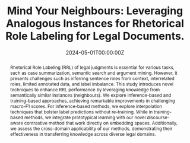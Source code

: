 ---
title: 'Mind Your Neighbours: Leveraging Analogous Instances for Rhetorical Role Labeling for Legal Documents.'

# Authors
# If you created a profile for a user (e.g. the default `admin` user), write the username (folder name) here
# and it will be replaced with their full name and linked to their profile.
authors:
  - admin
  - Hassan Tharwat
  - Santosh Tokala
  - Matthias Grabmair

# Author notes (optional)
author_notes:
  - 'Equal contribution'
  - 'Equal contribution'

date: '2024-05-01T00:00:00Z'
doi: ''

# Schedule page publish date (NOT publication's date).
publishDate: '2024-05-01T00:00:00Z'

# Publication type.
# Accepts a single type but formatted as a YAML list (for Hugo requirements).
# Enter a publication type from the CSL standard.
publication_types: ['paper-conference']

# Publication name and optional abbreviated publication name.
publication: In *Proceedings of the 2024 Joint International Conference on Computational Linguistics, Language Resources and Evaluation (LREC-COLING 2024)*
publication_short: In *LREC-COLING 2024*

abstract: Rhetorical Role Labeling (RRL) of legal judgments is essential for various tasks, such as case summarization, semantic search and argument mining. However, it presents challenges such as inferring sentence roles from context, interrelated roles, limited annotated data, and label imbalance. This study introduces novel techniques to enhance RRL performance by leveraging knowledge from semantically similar instances (neighbours). We explore inference-based and training-based approaches, achieving remarkable improvements in challenging macro-F1 scores. For inference-based methods, we explore interpolation techniques that bolster label predictions without re-training. While in training-based methods, we integrate prototypical learning with our novel discourse-aware contrastive method that work directly on embedding spaces. Additionally, we assess the cross-domain applicability of our methods, demonstrating their effectiveness in transferring knowledge across diverse legal domains.

# Summary. An optional shortened abstract.
summary: Lorem ipsum dolor sit amet, consectetur adipiscing elit. Duis posuere tellus ac convallis placerat. Proin tincidunt magna sed ex sollicitudin condimentum.

tags:
  - Legal NLP

# Display this page in the Featured widget?
featured: true

# Custom links (uncomment lines below)
# links:
# - name: Custom Link
#   url: http://example.org

url_pdf: 'https://aclanthology.org/2024.lrec-main.987/'
#url_code: 'https://github.com/HugoBlox/hugo-blox-builder'
#url_dataset: 'https://github.com/HugoBlox/hugo-blox-builder'
#url_poster: ''
#url_project: ''
#url_slides: ''
#url_source: 'https://github.com/HugoBlox/hugo-blox-builder'
#url_video: 'https://www.youtube.com/watch?v=HUHD3Lwud68'

# Featured image
# To use, add an image named `featured.jpg/png` to your page's folder.
image:
  caption: 'Image credit: [**Authors**](https://dl.acm.org/doi/abs/10.1145/3530879)'
  focal_point: ''
  preview_only: false

# Associated Projects (optional).
#   Associate this publication with one or more of your projects.
#   Simply enter your project's folder or file name without extension.
#   E.g. `internal-project` references `content/project/internal-project/index.md`.
#   Otherwise, set `projects: []`.
projects:
  - example

# Slides (optional).
#   Associate this publication with Markdown slides.
#   Simply enter your slide deck's filename without extension.
#   E.g. `slides: "example"` references `content/slides/example/index.md`.
#   Otherwise, set `slides: ""`.
slides: example
---